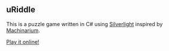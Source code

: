 ## uRiddle

This is a puzzle game written in C# using [Silverlight](https://en.wikipedia.org/wiki/Microsoft_Silverlight) inspired by [Machinarium](https://en.wikipedia.org/wiki/Machinarium).

[Play it online!](https://broxp.lima-city.de/silver/uriddle)